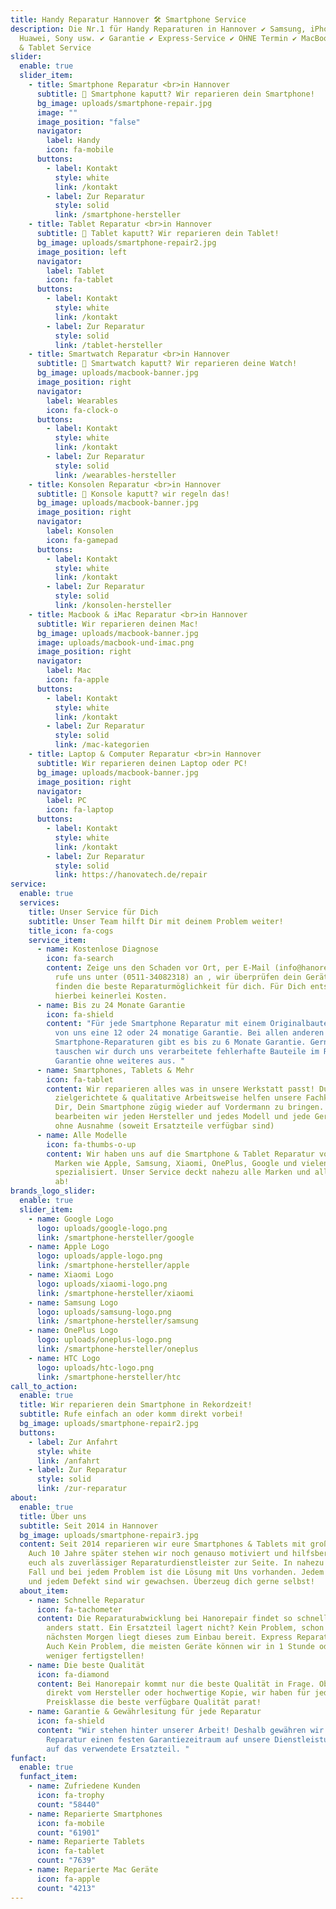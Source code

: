 ```yaml
---
title: Handy Reparatur Hannover 🛠️ Smartphone Service
description: Die Nr.1 für Handy Reparaturen in Hannover ✔ Samsung, iPhone,
  Huawei, Sony usw. ✔ Garantie ✔ Express-Service ✔ OHNE Termin ✔ MacBook & iMac
  & Tablet Service
slider:
  enable: true
  slider_item:
    - title: Smartphone Reparatur <br>in Hannover
      subtitle: 🚨 Smartphone kaputt? Wir reparieren dein Smartphone!
      bg_image: uploads/smartphone-repair.jpg
      image: ""
      image_position: "false"
      navigator:
        label: Handy
        icon: fa-mobile
      buttons:
        - label: Kontakt
          style: white
          link: /kontakt
        - label: Zur Reparatur
          style: solid
          link: /smartphone-hersteller
    - title: Tablet Reparatur <br>in Hannover
      subtitle: 🚨 Tablet kaputt? Wir reparieren dein Tablet!
      bg_image: uploads/smartphone-repair2.jpg
      image_position: left
      navigator:
        label: Tablet
        icon: fa-tablet
      buttons:
        - label: Kontakt
          style: white
          link: /kontakt
        - label: Zur Reparatur
          style: solid
          link: /tablet-hersteller
    - title: Smartwatch Reparatur <br>in Hannover
      subtitle: 🚨 Smartwatch kaputt? Wir reparieren deine Watch!
      bg_image: uploads/macbook-banner.jpg
      image_position: right
      navigator:
        label: Wearables
        icon: fa-clock-o
      buttons:
        - label: Kontakt
          style: white
          link: /kontakt
        - label: Zur Reparatur
          style: solid
          link: /wearables-hersteller
    - title: Konsolen Reparatur <br>in Hannover
      subtitle: 🚨 Konsole kaputt? wir regeln das!
      bg_image: uploads/macbook-banner.jpg
      image_position: right
      navigator:
        label: Konsolen
        icon: fa-gamepad
      buttons:
        - label: Kontakt
          style: white
          link: /kontakt
        - label: Zur Reparatur
          style: solid
          link: /konsolen-hersteller
    - title: Macbook & iMac Reparatur <br>in Hannover
      subtitle: Wir reparieren deinen Mac!
      bg_image: uploads/macbook-banner.jpg
      image: uploads/macbook-und-imac.png
      image_position: right
      navigator:
        label: Mac
        icon: fa-apple
      buttons:
        - label: Kontakt
          style: white
          link: /kontakt
        - label: Zur Reparatur
          style: solid
          link: /mac-kategorien
    - title: Laptop & Computer Reparatur <br>in Hannover
      subtitle: Wir reparieren deinen Laptop oder PC!
      bg_image: uploads/macbook-banner.jpg
      image_position: right
      navigator:
        label: PC
        icon: fa-laptop
      buttons:
        - label: Kontakt
          style: white
          link: /kontakt
        - label: Zur Reparatur
          style: solid
          link: https://hanovatech.de/repair
service:
  enable: true
  services:
    title: Unser Service für Dich
    subtitle: Unser Team hilft Dir mit deinem Problem weiter!
    title_icon: fa-cogs
    service_item:
      - name: Kostenlose Diagnose
        icon: fa-search
        content: Zeige uns den Schaden vor Ort, per E-Mail (info@hanorepair.de), oder
          rufe uns unter (0511-34082318) an , wir überprüfen dein Gerät und
          finden die beste Reparaturmöglichkeit für dich. Für Dich entstehen
          hierbei keinerlei Kosten.
      - name: Bis zu 24 Monate Garantie
        icon: fa-shield
        content: "Für jede Smartphone Reparatur mit einem Originalbauteil, erhältst du
          von uns eine 12 oder 24 monatige Garantie. Bei allen anderen
          Smartphone-Reparaturen gibt es bis zu 6 Monate Garantie. Gerne
          tauschen wir durch uns verarbeitete fehlerhafte Bauteile im Rahmen der
          Garantie ohne weiteres aus. "
      - name: Smartphones, Tablets & Mehr
        icon: fa-tablet
        content: Wir reparieren alles was in unsere Werkstatt passt! Durch eine
          zielgerichtete & qualitative Arbeitsweise helfen unsere Fachkräfte
          Dir, Dein Smartphone zügig wieder auf Vordermann zu bringen. Jedoch
          bearbeiten wir jeden Hersteller und jedes Modell und jede Geräteart
          ohne Ausnahme (soweit Ersatzteile verfügbar sind)
      - name: Alle Modelle
        icon: fa-thumbs-o-up
        content: Wir haben uns auf die Smartphone & Tablet Reparatur von renommierten
          Marken wie Apple, Samsung, Xiaomi, OnePlus, Google und vielen weiteren
          spezialisiert. Unser Service deckt nahezu alle Marken und alle Modelle
          ab!
brands_logo_slider:
  enable: true
  slider_item:
    - name: Google Logo
      logo: uploads/google-logo.png
      link: /smartphone-hersteller/google
    - name: Apple Logo
      logo: uploads/apple-logo.png
      link: /smartphone-hersteller/apple
    - name: Xiaomi Logo
      logo: uploads/xiaomi-logo.png
      link: /smartphone-hersteller/xiaomi
    - name: Samsung Logo
      logo: uploads/samsung-logo.png
      link: /smartphone-hersteller/samsung
    - name: OnePlus Logo
      logo: uploads/oneplus-logo.png
      link: /smartphone-hersteller/oneplus
    - name: HTC Logo
      logo: uploads/htc-logo.png
      link: /smartphone-hersteller/htc
call_to_action:
  enable: true
  title: Wir reparieren dein Smartphone in Rekordzeit!
  subtitle: Rufe einfach an oder komm direkt vorbei!
  bg_image: uploads/smartphone-repair2.jpg
  buttons:
    - label: Zur Anfahrt
      style: white
      link: /anfahrt
    - label: Zur Reparatur
      style: solid
      link: /zur-reparatur
about:
  enable: true
  title: Über uns
  subtitle: Seit 2014 in Hannover
  bg_image: uploads/smartphone-repair3.jpg
  content: Seit 2014 reparieren wir eure Smartphones & Tablets mit großem Erfolg.
    Auch 10 Jahre später stehen wir noch genauso motiviert und hilfsbereit für
    euch als zuverlässiger Reparaturdienstleister zur Seite. In nahezu jedem
    Fall und bei jedem Problem ist die Lösung mit Uns vorhanden. Jedem Problem
    und jedem Defekt sind wir gewachsen. Überzeug dich gerne selbst!
  about_item:
    - name: Schnelle Reparatur
      icon: fa-tachometer
      content: Die Reparaturabwicklung bei Hanorepair findet so schnell wie nirgends
        anders statt. Ein Ersatzteil lagert nicht? Kein Problem, schon zum
        nächsten Morgen liegt dieses zum Einbau bereit. Express Reparatur nötig?
        Auch Kein Problem, die meisten Geräte können wir in 1 Stunde oder
        weniger fertigstellen!
    - name: Die beste Qualität
      icon: fa-diamond
      content: Bei Hanorepair kommt nur die beste Qualität in Frage. Ob Originalteil
        direkt vom Hersteller oder hochwertige Kopie, wir haben für jede
        Preisklasse die beste verfügbare Qualität parat!
    - name: Garantie & Gewährlesitung für jede Reparatur
      icon: fa-shield
      content: "Wir stehen hinter unserer Arbeit! Deshalb gewähren wir mit jeder
        Reparatur einen festen Garantiezeitraum auf unsere Dienstleistung und
        auf das verwendete Ersatzteil. "
funfact:
  enable: true
  funfact_item:
    - name: Zufriedene Kunden
      icon: fa-trophy
      count: "58440"
    - name: Reparierte Smartphones
      icon: fa-mobile
      count: "61901"
    - name: Reparierte Tablets
      icon: fa-tablet
      count: "7639"
    - name: Reparierte Mac Geräte
      icon: fa-apple
      count: "4213"
---
```

